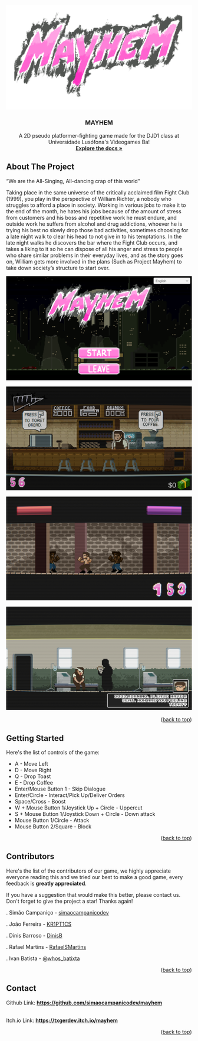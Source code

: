 <a id="readme-top"></a>
![Mayhem Logo](MAYHEM.png)
<br />
<div align="center">
  <a href="https://media.discordapp.net/attachments/1344716006500597841/1367559922950082560/MAYHEM.png?ex=6834aaed&is=6833596d&hm=c3ebd8cb693b5d0e021bcefd857d742e182d52a36e756f37a30d37dab15fcf37&=&format=webp&quality=lossless&width=1216&height=684">
  </a>

  <h3 align="center">MAYHEM</h3>

  <p align="center">
    A 2D pseudo platformer-fighting game made for the DJD1 class at Universidade Lusófona's Videogames Ba!
    <br />
    <a href="https://github.com/simaocampanicodev/mayhem"><strong>Explore the docs »</strong></a>
    <br />
  </p>
</div>

## About The Project

“We are the All-Singing, All-dancing crap of this world”


 Taking place in the same universe of the critically acclaimed film Fight Club (1999), you play in the perspective of William Richter, a nobody who struggles to afford a place in society. 
 Working in various jobs to make it to the end of the month, he hates his jobs because of the amount of stress from customers and his boss and repetitive work he must endure, and outside work he suffers from alcohol and drug addictions, whoever he is trying his best no slowly drop those bad activities, sometimes choosing for a late night walk to clear his head to not give in to his temptations. 
 In the late night walks he discovers the bar where the Fight Club occurs, and takes a liking to it so he can dispose of all his anger and stress to people who share similar problems in their everyday lives, and as the story goes on, William gets more involved in the plans (Such as Project Mayhem) to take down society’s structure to start over. 
 
![Mayhem Screenshot](2dplatformer_05.png)

![Mayhem Screenshot](2dplatformer_06.png)

![Mayhem Screenshot](2dplatformer_03.png)

![Mayhem Screenshot](2dplatformer_04.png)

<p align="right">(<a href="#readme-top">back to top</a>)</p>

## Getting Started

Here's the list of controls of the game:

- A - Move Left
- D - Move Right
- Q - Drop Toast
- E - Drop Coffee
- Enter/Mouse Button 1 - Skip Dialogue
- Enter/Circle - Interact/Pick Up/Deliver Orders
- Space/Cross - Boost
- W + Mouse Button 1/Joystick Up + Circle - Uppercut
- S + Mouse Button 1/Joystick Down + Circle - Down attack
- Mouse Button 1/Circle - Attack
- Mouse Button 2/Square - Block

<p align="right">(<a href="#readme-top">back to top</a>)</p>

## Contributors

Here's the list of the contributors of our game, we highly appreciate everyone reading this and we tried our best to make a good game, every feedback is **greatly appreciated**.

If you have a suggestion that would make this better, please contact us.
Don't forget to give the project a star! Thanks again!

. Simão Campaniço - [simaocampanicodev](https://github.com/simaocampanicodev)

. João Ferreira - [KR1PT1CS](https://github.com/KR1PT1CS)

. Dinis Barroso - [DinisB](https://github.com/DinisB)

. Rafael Martins - [RafaelSMartins](https://github.com/RafaelSMartins)

. Ivan Batista - [@whos_batixta](https://www.instagram.com/whos_batixta?igsh=YXd0enZncDF6MzI0)

<p align="right">(<a href="#readme-top">back to top</a>)</p>

## Contact

Github Link: <a href="https://github.com/simaocampanicodev/mayhem"><strong>https://github.com/simaocampanicodev/mayhem</strong></a>

<br />
Itch.io Link: <a href="https://txgerdev.itch.io/mayhem"><strong>https://txgerdev.itch.io/mayhem</strong></a>

<p align="right">(<a href="#readme-top">back to top</a>)</p>
